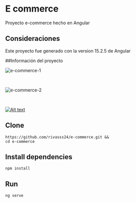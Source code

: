 # E commerce 
Proyecto e-commerce hecho en Angular

## Consideraciones 
Este proyecto fue generado con la version 15.2.5 de Angular

##Información del proyecto 

![e-commerce-1](https://user-images.githubusercontent.com/80996376/232508016-d456b705-0289-4e2c-9bf3-b3e052e7cad8.png)

<br />

![e-commerce-2](https://user-images.githubusercontent.com/80996376/232508058-2f17c6ec-892d-4e3b-a192-b7b9490828de.png)

<br>

[![Alt text](https://img.youtube.com/vi/UEA0lt5D2z4/0.jpg)](https://www.youtube.com/watch?v=AIVoEF_79Us)

## Clone
```$
https://github.com/rivasss24/e-commerce.git &&
cd e-commerce
```
## Install dependencies
```$
npm install
```

## Run
```$
ng serve
```

